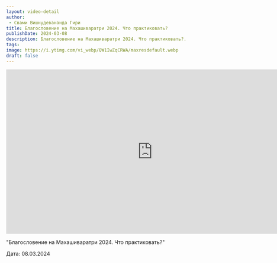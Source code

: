```yaml
---
layout: video-detail
author:
 - Свами Вишнудевананда Гири
title: Благословение на Махашиваратри 2024. Что практиковать?
publishDate: 2024-03-08
description: Благословение на Махашиваратри 2024. Что практиковать?. 
tags: 
image: https://i.ytimg.com/vi_webp/QW1IwZqCRWA/maxresdefault.webp
draft: false
---
```


<iframe width="790" height="444" src="https://www.youtube.com/embed/QW1IwZqCRWA" frameborder="0" allowfullscreen=""></iframe> 

  "Благословение на Махашиваратри 2024\. Что практиковать?"

 Дата: 08.03.2024

  

 